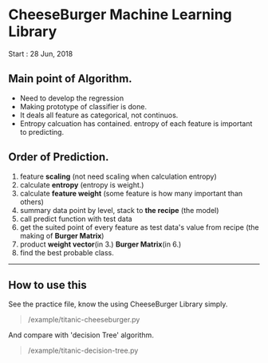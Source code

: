 # CheeseBurger Machine Learning Library

Start : 28 Jun, 2018

## Main point of Algorithm.
- Need to develop the regression
- Making prototype of classifier is done.
- It deals all feature as categorical, not continuos.
- Entropy calcuation has contained. entropy of each feature is important to predicting.

## Order of Prediction.

1. feature **scaling** (not need scaling when calculation entropy)
2. calculate **entropy** (entropy is weight.)
3. calculate **feature weight** (some feature is how many important than others)
4. summary data point by level, stack to **the recipe** (the model)
5. call predict function with test data
6. get the suited point of every feature as test data's value from recipe (the making of **Burger Matrix**)
7. product **weight vector**(in 3.) **Burger Matrix**(in 6.)
8. find the best probable class.

---

## How to use this

See the practice file, know the using CheeseBurger Library simply.
> /example/titanic-cheeseburger.py

And compare with 'decision Tree' algorithm.
> /example/titanic-decision-tree.py
